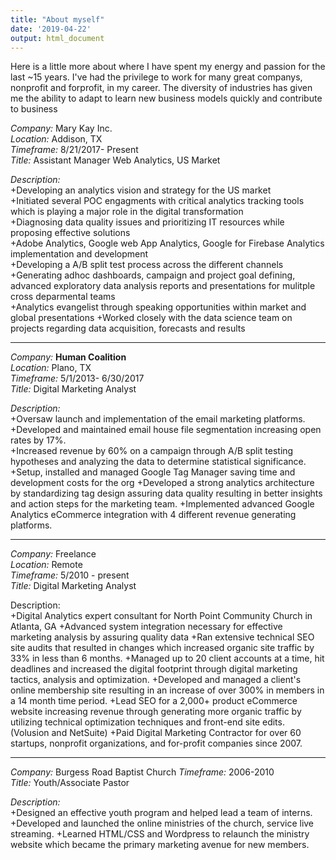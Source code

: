 ```yaml
---
title: "About myself"
date: '2019-04-22'
output: html_document
---
```

Here is a little more about where I have spent my energy and passion for the last ~15 years.  I've had the privilege to work for many great companys, nonprofit and forprofit, in my career. The diversity of industries has given me the ability to adapt to learn new business models quickly and contribute to business 

*Company:* Mary Kay Inc.  
*Location:* Addison, TX   
*Timeframe:* 8/21/2017- Present  
*Title:* Assistant Manager Web Analytics, US Market

*Description:*  
  +Developing an analytics vision and strategy for the US market  
  +Initiated several POC engagments with critical analytics tracking tools which is playing a major role in the digital transformation  
  +Diagnosing data quality issues and prioritizing IT resources while proposing effective solutions  
  +Adobe Analytics, Google web App Analytics, Google for Firebase Analytics implementation and development  
  +Developing a A/B split test process across the different channels  
  +Generating adhoc dashboards, campaign and project goal defining, advanced exploratory data analysis reports and presentations for mulitple cross deparmental teams  
  +Analytics evangelist through speaking opportunities within market and global presentations
  +Worked closely with the data science team on projects regarding data acquisition, forecasts and results

***  
*Company:* **Human Coalition**  
*Location:* Plano, TX   
*Timeframe:* 5/1/2013- 6/30/2017  
*Title:* Digital Marketing Analyst

*Description:*  
+Oversaw launch and implementation of the email marketing platforms.  
+Developed and maintained email house file segmentation increasing open rates by 17%.  
+Increased revenue by 60% on a campaign through A/B split testing hypotheses and analyzing the data to determine statistical significance.
+Setup, installed and managed Google Tag Manager saving time and development costs for the org
+Developed a strong analytics architecture by standardizing tag design assuring data quality resulting in better insights and action steps for the marketing team.
+Implemented advanced Google Analytics eCommerce integration with 4 different revenue generating platforms. 

***
*Company:* Freelance<br />
*Location:* Remote<br />
*Timeframe:* 5/2010 - present<br />
*Title:* Digital Marketing Analyst<br />

Description:  
+Digital Analytics expert consultant for North Point Community Church in Atlanta, GA
+Advanced system integration necessary for effective marketing analysis by assuring quality data
+Ran extensive technical SEO site audits that resulted in changes which increased organic site traffic by 33% in less than 6 months. 
+Managed up to 20 client accounts at a time, hit deadlines and increased the digital footprint through digital marketing tactics, analysis and optimization.
+Developed and managed a client's online membership site resulting in an increase of over 300% in members in a 14 month time period.
+Lead SEO for a 2,000+ product eCommerce website increasing revenue through generating more organic traffic by utilizing technical optimization techniques and front-end site edits. (Volusion and NetSuite)
+Paid Digital Marketing Contractor for over 60 startups, nonprofit organizations, and for-profit companies since 2007. 

***
*Company:* Burgess Road Baptist Church
*Timeframe:* 2006-2010  
*Title:* Youth/Associate Pastor  

*Description:*  
+Designed an effective youth program and helped lead a team of interns.
+Developed and launched the online ministries of the church, service live streaming.
+Learned HTML/CSS and Wordpress to relaunch the ministry website which became the primary marketing avenue for new members.
